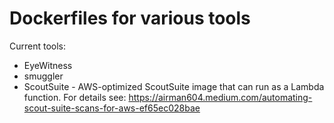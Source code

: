 # Dockerfiles for various tools

Current tools:

* EyeWitness
* smuggler
* ScoutSuite - AWS-optimized ScoutSuite image that can run as a Lambda function.
For details see: <https://airman604.medium.com/automating-scout-suite-scans-for-aws-ef65ec028bae>
